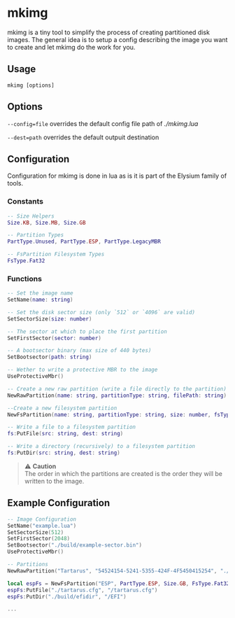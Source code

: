 # mkimg
mkimg is a tiny tool to simplify the process of creating partitioned disk images. The general idea is to setup a config describing the image you want to create and let mkimg do the work for you.

## Usage
`mkimg [options]`

## Options
`--config=file` overrides the default config file path of _./mkimg.lua_  

`--dest=path` overrides the default outpuit destination  

## Configuration
Configuration for mkimg is done in lua as is it is part of the Elysium family of tools.

### Constants
```lua
-- Size Helpers
Size.KB, Size.MB, Size.GB

-- Partition Types
PartType.Unused, PartType.ESP, PartType.LegacyMBR

-- FsPartition Filesystem Types
FsType.Fat32
```

### Functions
```lua
-- Set the image name
SetName(name: string)

-- Set the disk sector size (only `512` or `4096` are valid)
SetSectorSize(size: number)

-- The sector at which to place the first partition
SetFirstSector(sector: number)

-- A bootsector binary (max size of 440 bytes)
SetBootsector(path: string)

-- Wether to write a protective MBR to the image
UseProtectiveMbr()

-- Create a new raw partition (write a file directly to the partition)
NewRawPartition(name: string, partitionType: string, filePath: string)

--Create a new filesystem partition
NewFsPartition(name: string, partitionType: string, size: number, fsType: number): fs

-- Write a file to a filesystem partition
fs:PutFile(src: string, dest: string)

-- Write a directory (recursively) to a filesystem partition
fs:PutDir(src: string, dest: string)
```

> :warning: **Caution**  
> The order in which the partitions are created is the order they will be written to the image.


## Example Configuration
```lua
-- Image Configuration
SetName("example.lua")
SetSectorSize(512)
SetFirstSector(2048)
SetBootsector("./build/example-sector.bin")
UseProtectiveMbr()

-- Partitions
NewRawPartition("Tartarus", "54524154-5241-5355-424F-4F5450415254", "./build/tartarus.sys")

local espFs = NewFsPartition("ESP", PartType.ESP, Size.GB, FsType.Fat32)
espFs:PutFile("./tartarus.cfg", "/tartarus.cfg")
espFs:PutDir("./build/efidir", "/EFI")

...
```